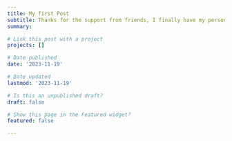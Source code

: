 ```yaml
---
title: My first Post
subtitle: Thanks for the support from friends, I finally have my personal webpage 😉
summary: 

# Link this post with a project
projects: []

# Date published
date: '2023-11-19'

# Date updated
lastmod: '2023-11-19'

# Is this an unpublished draft?
draft: false

# Show this page in the Featured widget?
featured: false

---
```


